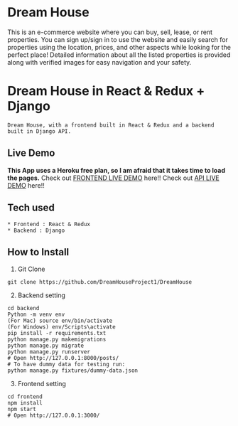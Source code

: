 # Dream House
  This is an e-commerce website where you can buy, sell, lease, or rent properties. You can sign up/sign in to use the website and easily search for properties using the location, prices, and other aspects while looking for the perfect place! Detailed information about all the listed properties is provided along with verified images for easy navigation and your safety. 

# Dream House in React & Redux + Django
```
Dream House, with a frontend built in React & Redux and a backend built in Django API.
```
## Live Demo
**This App uses a Heroku free plan, so I am afraid that it takes time to load the pages.**
Check out [FRONTEND LIVE DEMO]() here!!
Check out [API LIVE DEMO]() here!!
## Tech used
```
* Frontend : React & Redux
* Backend : Django
```
## How to Install
1. Git Clone
```
git clone https://github.com/DreamHouseProject1/DreamHouse
```
2. Backend setting
```
cd backend
Python -m venv env
(For Mac) source env/bin/activate
(For Windows) env/Scripts\activate
pip install -r requirements.txt
python manage.py makemigrations
python manage.py migrate
python manage.py runserver
# Open http://127.0.0.1:8000/posts/
# To have dummy data for testing run:
python manage.py fixtures/dummy-data.json
```
3. Frontend setting
```
cd frontend
npm install
npm start
# Open http://127.0.0.1:3000/
```
